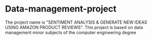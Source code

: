 # Data-management-project
The project name is "SENTIMENT ANALYSIS &amp; GENERATE NEW IDEAS USING AMAZON PRODUCT REVIEWS". This project is based on data management minor subjects of the computer engineering degree
